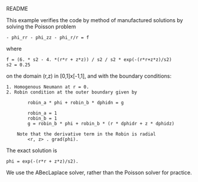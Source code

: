 README

This example verifies the code by method of manufactured solutions by solving the Poisson problem

    - phi_rr - phi_zz - phi_r/r = f

where

    f = (6. * s2 - 4. *(r*r + z*z)) / s2 / s2 * exp(-(r*r+z*z)/s2)
    s2 = 0.25

on the domain (r,z) in [0,1]x[-1,1], and with the boundary conditions: 

    1. Homogenous Neumann at r = 0.
    2. Robin condition at the outer boundary given by 

            robin_a * phi + robin_b * dphidn = g

            robin_a = 1
            robin_b = 1
            g = robin_b * phi + robin_b * (r * dphidr + z * dphidz)

        Note that the derivative term in the Robin is radial 
            <r, z> . grad(phi).

The exact solution is 

    phi = exp(-(r*r + z*z)/s2).

We use the ABecLaplace solver, rather than the Poisson solver for practice. 

